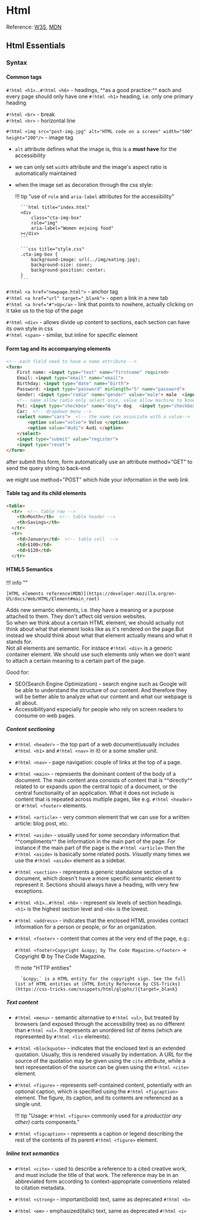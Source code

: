 # Html

Reference: [W3S](https://www.w3schools.com/html/), [MDN](https://developer.mozilla.org/en-US/docs/Web/HTML)

## Html Essentials

### Syntax

#### Common tags

`#!html <h1>`...`#!html <h6>` - headings, ^^as a good practice:^^ each and every page should only have one `#!html <h1>` heading, i.e. only one primary heading

`#!html <br>` - break<br>
`#!html <hr>` - horizontal line

`#!html <img src="post-img.jpg" alt="HTML code on a screen" width="500" height="200"/>` - image tag

+ `alt` attribute defines what the image is, this is a **must have** for the accessibility
+ we can only set `width` attribute and the image's aspect ratio is automatically maintained
+ when the image set as decoration through the css style:

	!!! tip "use of `role` and `aria-label` attributes for the accessibility"

		```html title="index.html"
		<div
			class="cta-img-box"
			role="img"
			aria-label="Women enjoing food"
		></div>
		```

		```css title="style.css"
		.cta-img-box {
			background-image: url(../img/eating.jpg);
			background-size: cover;
			background-position: center;
		}
		```

`#!html <a href="newpage.html">` - anchor tag<br>
`#!html <a href="url" target="_blank">` - open a link in a new tab<br>
`#!html <a href="#">Up</a>` - link that points to nowhere, actually clicking on it take us to the top of the page

`#!html <div>` - allows divide up content to sections, each section can have its own style in css<br>
`#!html <span>` - similar, but inline for specific element

#### Form tag and its accompanying elements

```html
<!-- each field need to have a name attribute -->
<form>
	First name: <input type="text" name="firstname" required>
	Email: <input type="email" name="email">
	Birthday: <input type="date" name="birth">
	Password: <input type="password" minlength="5" name="password">
	Gender: <input type="radio" name="gender" value="male"> male  <input type="radio" name="gender" value="female"> female
	<!-- name allow radio only select once, value allow machine to know which one is click in radio -->
	Pet: <input type="checkbox" name="dog"> dog   <input type="checkbox" name="cat"> cat
	Car:  <!-- dropdown menu -->
	<select name="cars">  <!-- the name can associate with a value-->
		<option value="volvo"> Volvo </option>
		<option value="Audi"> Audi </option>
	</select>
	<input type="submit" value="register">
	<input type="reset">
</form>
```

after submit this form, form automatically use an attribute method="GET" to send the query string to back-end

we might use method="POST" which hide your information in the web link

#### Table tag and its child elements

```html
<table>
  <tr>  <!-- table row -->
    <th>Month</th>  <!-- table header -->
    <th>Savings</th>
  </tr>
  <tr>
    <td>January</td>  <!-- table cell  -->
    <td>$100</td>
    <td>$120</td>
  </tr>
```

#### HTML5 Semantics

!!! info ""

	[HTML elements reference(MDN)](https://developer.mozilla.org/en-US/docs/Web/HTML/Element#main_root)

Adds new semantic elements, i.e. they have a meaning or a purpose attached to them. They don't affect old version websites.<br>
So when we think about a certain HTML element, we should actually not think about what that element looks like as it's rendered on the page.But instead we should think about what that element actually means and what it stands for.<br>
Not all elements are semantic. For instace `#!html <div>` is a generic container element. We should use such elements only when we don't want to attach a certain meaning to a certain part of the page.

Good for:

+ SEO(Search Engine Optimization) - search engine such as Google will be able to understand the structure of our content. And therefore they will be better able to analyze what our content and what our webpage is all about.
+ Accessibilityand especially for people who rely on screen readers to consume on web pages.

##### Content sectioning

+ `#!html <header>` - the top part of a web document(usually includes `#!html <h1>` and `#!html <nav>` in it) or a some smaller unit.

+ `#!html <nav>` - page navigation: couple of links at the top of a page.

+ `#!html <main>` - represents the dominant content of the body of a document. The main content area consists of content that is ^^directly^^ related to or expands upon the central topic of a document, or the central functionality of an application. What it does not include is content that is repeated across multiple pages, like e.g. `#!html <header>` or `#!html <footer>` elements.

+ `#!html <article>` - very common element that we can use for a written article: blog post, etc.

+ `#!html <aside>` - usually used for some secondary information that ^^compliments^^ the information in the main part of the page. For instance if the main part of the page is the `#!html <article>` then the `#!html <aside>` is basically some related posts. *Visually* many times we use the `#!html <aside>` element as a sidebar.

+ `#!html <section>` - represents a generic standalone section of a document, which doesn't have a more specific semantic element to represent it. Sections should always have a heading, with very few exceptions.

+ `#!html <h1>`...`#!html <h6>` - represent six levels of section headings. `<h1>` is the highest section level and `<h6>` is the lowest.

+ `#!html <address>` - indicates that the enclosed HTML provides contact information for a person or people, or for an organization.

+ `#!html <footer>` - content that comes at the very end of the page, e.g.:

	`#!html <footer>Copyright &copy; by The Code Magazine.</footer>` &rarr; Copyright &copy; by The Code Magazine.

	!!! note "HTTP entities"

		`&copy;` is a HTML entity for the copyright sign. See the full list of HTML entities at [HTML Entity Reference by CSS-Tricks](https://css-tricks.com/snippets/html/glyphs/){target=_blank}

##### Text content

+ `#!html <menu>` - semantic alternative to `#!html <ul>`, but treated by browsers (and exposed through the accessibility tree) as no different than `#!html <ul>`. It represents an unordered list of items (which are represented by `#!html <li>` elements).

+ `#!html <blockquote>` - indicates that the enclosed text is an extended quotation. Usually, this is rendered visually by indentation. A URL for the source of the quotation may be given using the `cite` attribute, while a text representation of the source can be given using the `#!html <cite>` element.

+ `#!html <figure>` - represents self-contained content, potentially with an optional caption, which is specified using the `#!html <figcaption>` element. The figure, its caption, and its contents are referenced as a single unit.

	!!! tip "Usage: `#!html <figure>` commonly used for a *product(or any other) carts* components."

+ `#!html <figcaption>` - represents a caption or legend describing the rest of the contents of its parent `#!html <figure>` element.

##### Inline text semantics

+ `#!html <cite>` - used to describe a reference to a cited creative work, and must include the title of that work. The reference may be in an abbreviated form according to context-appropriate conventions related to citation metadata.

+ `#!html <strong>` - important(bold) text, same as deprecated `#!html <b>`<br>

+ `#!html <em>` - emphasized(italic) text, same as deprecated `#!html <i>`
